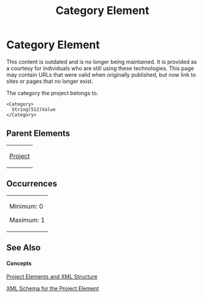 ﻿---
title: Category Element
TOCTitle: Category Element
ms:assetid: 3185457d-7db1-46ec-8e40-ae4ce41d88bc
ms:mtpsurl: https://msdn.microsoft.com/en-us/library/Bb968456(v=office.12)
ms:contentKeyID: 13188148
ms.date: 05/05/2014
mtps_version: v=office.12
f1_keywords:
- Category element
---

# Category Element

This content is outdated and is no longer being maintained. It is provided as a courtesy for individuals who are still using these technologies. This page may contain URLs that were valid when originally published, but now link to sites or pages that no longer exist.

The category the project belongs to.

    <Category>
      String(512)Value
    </Category>

## Parent Elements

<table>
<colgroup>
<col style="width: 100%" />
</colgroup>
<tbody>
<tr class="odd">
<td><p><a href="bb968701(v=office.12).md">Project</a></p></td>
</tr>
</tbody>
</table>

## Occurrences

<table>
<colgroup>
<col style="width: 100%" />
</colgroup>
<tbody>
<tr class="odd">
<td><p>Minimum: 0</p>
<p>Maximum: 1</p></td>
</tr>
</tbody>
</table>

## See Also

#### Concepts

[Project Elements and XML Structure](bb968439\(v=office.12\).md)

[XML Schema for the Project Element](bb968695\(v=office.12\).md)


